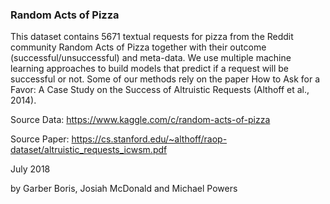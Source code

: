 ### Random Acts of Pizza

This dataset contains 5671 textual requests for pizza from the Reddit community Random Acts of Pizza together with their outcome (successful/unsuccessful) and meta-data. We use multiple machine learning approaches to build models that predict if a request will be successful or not. Some of our methods rely on the paper How to Ask for a Favor: A Case Study on the Success of Altruistic Requests (Althoff et al., 2014).

Source Data: https://www.kaggle.com/c/random-acts-of-pizza

Source Paper: https://cs.stanford.edu/~althoff/raop-dataset/altruistic_requests_icwsm.pdf

July 2018

by Garber Boris, Josiah McDonald and Michael Powers
